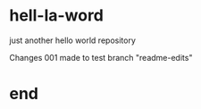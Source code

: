 # hell-la-word
just another hello world repository



Changes 001 made to test branch "readme-edits"



# end
